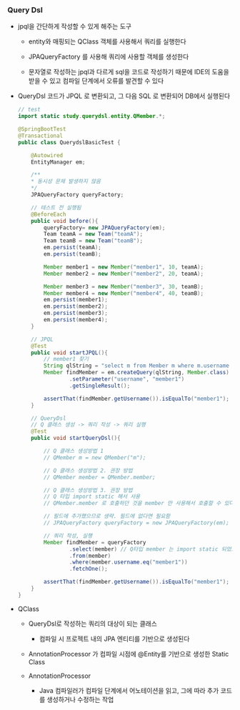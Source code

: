 ### Query Dsl

* jpql을 간단하게 작성할 수 있게 해주는 도구

    - entity와 매핑되는 QClass 객체를 사용해서 쿼리를 실행한다

    - JPAQueryFactory 를 사용해 쿼리에 사용할 객체를 생성한다

    - 문자열로 작성하는 jpql과 다르게 sql을 코드로 작성하기 때문에 IDE의 도움을 받을 수 있고 컴파일 단계에서 오류를 발견할 수 있다

* QueryDsl 코드가 JPQL 로 변환되고, 그 다음 SQL 로 변환되어 DB에서 실행된다

    ```Java
    // test
    import static study.querydsl.entity.QMember.*;

    @SpringBootTest
    @Transactional
    public class QuerydslBasicTest {

        @Autowired
        EntityManager em;

        /**
        * 동시성 문제 발생하지 않음
        */
        JPAQueryFactory queryFactory;

        // 테스트 전 실행됨
        @BeforeEach
        public void before(){
            queryFactory= new JPAQueryFactory(em);
            Team teamA = new Team("teamA");
            Team teamB = new Team("teamB");
            em.persist(teamA);
            em.persist(teamB);

            Member member1 = new Member("member1", 10, teamA);
            Member member2 = new Member("member2", 20, teamA);

            Member member3 = new Member("member3", 30, teamB);
            Member member4 = new Member("member4", 40, teamB);
            em.persist(member1);
            em.persist(member2);
            em.persist(member3);
            em.persist(member4);
        }

        // JPQL
        @Test
        public void startJPQL(){
            // member1 찾기
            String qlString = "select m from Member m where m.username = :username";
            Member findMember = em.createQuery(qlString, Member.class)
                    .setParameter("username", "member1")
                    .getSingleResult();

            assertThat(findMember.getUsername()).isEqualTo("member1");
        }

        // QueryDsl
        // Q 클래스 생성 -> 쿼리 작성 -> 쿼리 실행
        @Test
        public void startQueryDsl(){

            // Q 클래스 생성방법 1
            // QMember m = new QMember("m");

            // Q 클래스 생성방법 2. 권장 방법
            // QMember member = QMember.member;

            // Q 클래스 생성방법 3. 권장 방법
            // Q 타입 import static 해서 사용
            // QMember.member 로 호출하던 것을 member 만 사용해서 호출할 수 있다

            // 필드에 추가했으므로 생략. 필드에 없다면 필요함
            // JPAQueryFactory queryFactory = new JPAQueryFactory(em);

            // 쿼리 작성, 실행
            Member findMember = queryFactory
                    .select(member) // Q타입 member 는 import static 되었으므로 member 로 사용 가능
                    .from(member)
                    .where(member.username.eq("member1"))
                    .fetchOne();

            assertThat(findMember.getUsername()).isEqualTo("member1");
        }
    }
    ```

* QClass

    - QueryDsl로 작성하는 쿼리의 대상이 되는 클래스

        - 컴파일 시 프로젝트 내의 JPA 엔티티를 기반으로 생성된다

    - AnnotationProcessor 가 컴파일 시점에 @Entity를 기반으로 생성한 Static Class

    - AnnotationProcessor

        - Java 컴파일러가 컴파일 단계에서 어노테이션을 읽고, 그에 따라 추가 코드를 생성하거나 수정하는 작업

